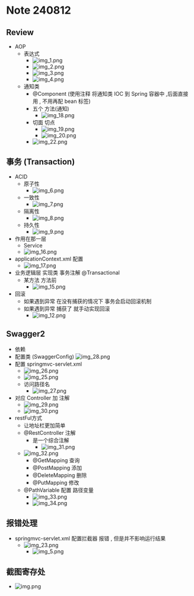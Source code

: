 # Note 240812

## Review

- AOP
    - 表达式
        - ![img_1.png](img_1.png)
        - ![img_2.png](img_2.png)
        - ![img_3.png](img_3.png)
        - ![img_4.png](img_4.png)
    - 通知类
        - @Component (使用注释 将通知类 IOC 到 Spring 容器中 ,后面直接用 , 不用再配 bean 标签)
        - 五个 方法(通知)
            - ![img_18.png](img_18.png)
        - 切面 切点
            - ![img_19.png](img_19.png)
            - ![img_20.png](img_20.png)
        - ![img_22.png](img_22.png)

## 事务 (Transaction)

- ACID
    - 原子性
        - ![img_6.png](img_6.png)
    - 一致性
        - ![img_7.png](img_7.png)
    - 隔离性
        - ![img_8.png](img_8.png)
    - 持久性
        - ![img_9.png](img_9.png)
- 作用在那一层
    - Service
    - ![img_16.png](img_16.png)
- applicationContext.xml 配置
    - ![img_17.png](img_17.png)
- 业务逻辑层 实现类 事务注解 @Transactional
    - 某方法 方法前
        - ![img_15.png](img_15.png)
- 回滚
    - 如果遇到异常 在没有捕获的情况下 事务会启动回滚机制
    - 如果遇到异常 捕获了 就手动实现回滚
        - ![img_12.png](img_12.png)

## Swagger2

- 依赖
- 配置类 (SwaggerConfig)
  ![img_28.png](img_28.png)
- 配置 springmvc-servlet.xml
    - ![img_26.png](img_26.png)
    - ![img_25.png](img_25.png)
    - 访问路径名
        - ![img_27.png](img_27.png)
- 对应 Controller 加 注解
    - ![img_29.png](img_29.png)
    - ![img_30.png](img_30.png)
- restFul方式
    - 让地址栏更加简单
    - @RestController 注解
        - 是一个综合注解
            - ![img_31.png](img_31.png)
    - ![img_32.png](img_32.png)
      - @GetMapping 查询
      - @PostMapping 添加
      - @DeleteMapping 删除
      - @PutMapping 修改
    - @PathVariable 配置 路径变量
      - ![img_33.png](img_33.png)
      - ![img_34.png](img_34.png)
## 报错处理

- springmvc-servlet.xml 配置拦截器 报错 , 但是并不影响运行结果
    - ![img_23.png](img_23.png)
        - ![img_5.png](img_5.png)

## 截图寄存处

- ![img.png](img.png)
